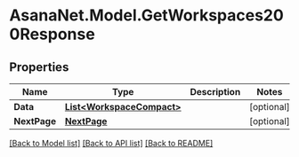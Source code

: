 # AsanaNet.Model.GetWorkspaces200Response

## Properties

Name | Type | Description | Notes
------------ | ------------- | ------------- | -------------
**Data** | [**List&lt;WorkspaceCompact&gt;**](WorkspaceCompact.md) |  | [optional] 
**NextPage** | [**NextPage**](NextPage.md) |  | [optional] 

[[Back to Model list]](../README.md#documentation-for-models) [[Back to API list]](../README.md#documentation-for-api-endpoints) [[Back to README]](../README.md)

